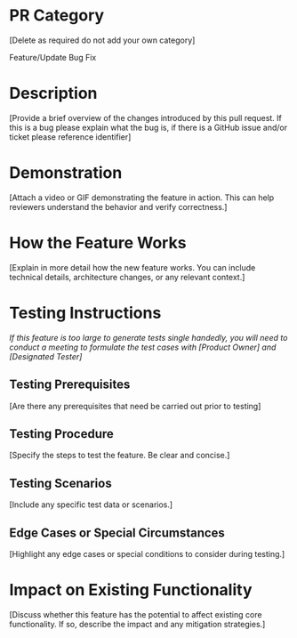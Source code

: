 # PR Category
[Delete as required do not add your own category]

Feature/Update 
Bug Fix



# Description
[Provide a brief overview of the changes introduced by this pull request. If this is a bug please explain what the bug is, if there is a GitHub issue and/or ticket please reference identifier]



# Demonstration
[Attach a video or GIF demonstrating the feature in action. This can help reviewers understand the behavior and verify correctness.]



# How the Feature Works
[Explain in more detail how the new feature works. You can include technical details, architecture changes, or any relevant context.]



# Testing Instructions
_If this feature is too large to generate tests single handedly, you will need to conduct a meeting to formulate the test cases with [Product Owner] and [Designated Tester]_ 

## Testing Prerequisites
[Are there any prerequisites that need be carried out prior to testing]

## Testing Procedure
[Specify the steps to test the feature. Be clear and concise.]

## Testing Scenarios
[Include any specific test data or scenarios.]

## Edge Cases or Special Circumstances
[Highlight any edge cases or special conditions to consider during testing.]



# Impact on Existing Functionality
[Discuss whether this feature has the potential to affect existing core functionality. If so, describe the impact and any mitigation strategies.]
